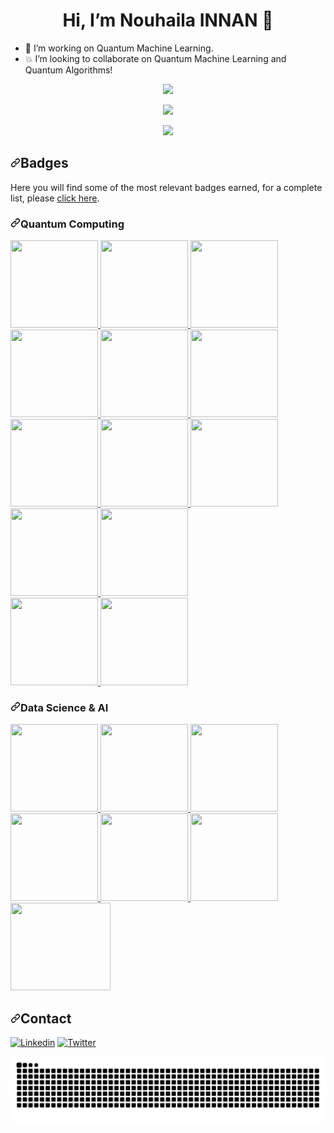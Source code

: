 <h1 align="center"> Hi, I’m Nouhaila INNAN 👋
 </h1>

- 👀 I’m working on Quantum Machine Learning. 
- :boom: I’m looking to collaborate on Quantum Machine Learning and Quantum Algorithms!
 <!--![Profile views](https://gpvc.arturio.dev/nouhailainnan)
 <!-- - 🌱 I’m currently learning ... -->
<!-- -  ... -->
<!--- - 📫 How to reach me  on email... --->

<!---
Innanov/Innanov is a ✨ special ✨ repository because its `README.md` (this file) appears on your GitHub profile.
You can click the Preview link to take a look at your changes.

[![Innanov's GitHub stats](https://github-readme-stats.vercel.app/api?username=Innanov)](https://github.com/Innanov/github-readme-stats) --->
<!-- ![Innanov's GitHub stats](https://github-readme-stats.vercel.app/api?username=Innanov&show_icons=true) --->

<!--- [![](https://github-readme-stats.vercel.app/api?username=Innanov&hide=issues)](https://github.com/Innanov/github-readme-stats) --->
<p align="center">
   <img src="https://github-readme-stats.vercel.app/api?username=Innanov&theme=radical&show_icons=true"/>
</p>
<p align="center">
  <a href="https://github.com/Innanov/github-readme-stats">
   <img src="https://github-readme-stats.vercel.app/api/top-langs/?username=Innanov&theme=radical&layout=compact"/>
  </a>
  <br/>
</p>

<!-- [![GitHub Streak](https://github-readme-streak-stats.herokuapp.com/?user=Innanov&theme=dark)](https://github.com/DenverCoder1/github-readme-streak-stats) -->

<p align="center">
  <a href="https://github.com/DenverCoder1/github-readme-streak-stats">
    <img src="https://github-readme-streak-stats.herokuapp.com/?user=Innanov&theme=radical"/>
  </a>
  <br/>
</p>


<h2 dir="auto"><a id="user-content-badges" class="anchor" aria-hidden="true" href="#badges"><svg class="octicon octicon-link" viewBox="0 0 16 16" version="1.1" width="16" height="16" aria-hidden="true"><path fill-rule="evenodd" d="M7.775 3.275a.75.75 0 001.06 1.06l1.25-1.25a2 2 0 112.83 2.83l-2.5 2.5a2 2 0 01-2.83 0 .75.75 0 00-1.06 1.06 3.5 3.5 0 004.95 0l2.5-2.5a3.5 3.5 0 00-4.95-4.95l-1.25 1.25zm-4.69 9.64a2 2 0 010-2.83l2.5-2.5a2 2 0 012.83 0 .75.75 0 001.06-1.06 3.5 3.5 0 00-4.95 0l-2.5 2.5a3.5 3.5 0 004.95 4.95l1.25-1.25a.75.75 0 00-1.06-1.06l-1.25 1.25a2 2 0 01-2.83 0z"></path></svg></a>Badges</h2>

<p dir="auto">Here you will find some of the most relevant badges earned, for a complete list, please <a href="https://www.credly.com/users/nouhaila-innan/badges" rel="nofollow">click here</a>.</p>


<h3 dir="auto"><a id="user-content-project-management" class="anchor" aria-hidden="true" href="#project-management"><svg class="octicon octicon-link" viewBox="0 0 16 16" version="1.1" width="16" height="16" aria-hidden="true"><path fill-rule="evenodd" d="M7.775 3.275a.75.75 0 001.06 1.06l1.25-1.25a2 2 0 112.83 2.83l-2.5 2.5a2 2 0 01-2.83 0 .75.75 0 00-1.06 1.06 3.5 3.5 0 004.95 0l2.5-2.5a3.5 3.5 0 00-4.95-4.95l-1.25 1.25zm-4.69 9.64a2 2 0 010-2.83l2.5-2.5a2 2 0 012.83 0 .75.75 0 001.06-1.06 3.5 3.5 0 00-4.95 0l-2.5 2.5a3.5 3.5 0 004.95 4.95l1.25-1.25a.75.75 0 00-1.06-1.06l-1.25 1.25a2 2 0 01-2.83 0z"></path></svg></a>Quantum Computing</h3>

<a href="https://www.credly.com/badges/5bb73fc0-a001-445c-97c1-85b73ac8d9b9" rel="nofollow">
    <img src="https://user-images.githubusercontent.com/64653897/201473060-4987468d-43c6-44fe-8457-10c029cc1416.png" width="140" height="140" style="max-width: 100%;">
</a>

<a href="https://www.credly.com/badges/fda5059b-fdc7-4041-9da9-bb59b7e9df8b" rel="nofollow">
    <img src="https://user-images.githubusercontent.com/64653897/201473098-b5ab7dfb-f358-4629-ad05-fac95f007bb5.png" width="140" height="140" style="max-width: 100%;">
</a>

<a href="https://www.credly.com/badges/a1e7fb0c-ed0a-4a5f-9457-0b7ee3aa73ec" rel="nofollow">
    <img src="https://user-images.githubusercontent.com/64653897/201473126-0598318a-56ca-4180-8776-7104a511330c.png" width="140" height="140" style="max-width: 100%;">
</a>

<a href="https://www.credly.com/badges/a0665d25-fdf7-44c8-83d1-e624617ee61b" rel="nofollow">
    <img src="https://user-images.githubusercontent.com/64653897/201473148-6c305a21-107d-4b28-b2b8-48dc6a0a23dd.png" width="140" height="140" style="max-width: 100%;">
</a>

<a href="https://www.credly.com/badges/5f706bb0-5d79-499e-a582-7d6453b13bd0" rel="nofollow">
    <img src="https://user-images.githubusercontent.com/64653897/201473189-b0279ad2-41ac-4eb0-b56e-eee0c8923eb7.png" width="140" height="140" style="max-width: 100%;">
</a>
<a href="https://www.credly.com/earner/earned/badge/4256cd3f-ce0c-42a1-b0c2-6da1c3f865a8" rel="nofollow">
    <img src="https://user-images.githubusercontent.com/64653897/204831295-8ed33664-8b38-4f07-be85-80f4690f7a87.png" width="140" height="140" style="max-width: 100%;">
</a>
<a href="https://www.credly.com/badges/9ef41d91-b2a1-4066-9a4d-f683a3983b98" rel="nofollow">
    <img src="https://github.com/Innanov/Innanov/assets/64653897/530900bc-6f1d-4fe2-969e-f32ca022794c" width="140" height="140" style="max-width: 100%;">
</a>
<a href="https://www.credly.com/badges/921d952f-70d3-481a-afb3-8a2f88d168e7" rel="nofollow">
    <img src="https://user-images.githubusercontent.com/64653897/201473199-a377cdaa-1f1b-4bd2-9a78-935c012ef5dd.png" width="140" height="140" style="max-width: 100%;">
</a>
<a href="https://verified.sertifier.com/en/verify/01098747385452?ref=email" rel="nofollow">
    <img src="https://user-images.githubusercontent.com/64653897/205436403-4eddeda0-d1c5-40f7-b818-e104cd46ac06.png" width="140" height="140" style="max-width: 100%;">
</a>
<a href="https://verified.sertifier.com/en/verify/22202630988473?ref=email" rel="nofollow">
    <img src="https://user-images.githubusercontent.com/64653897/205436416-a21d8664-3da5-4ef1-bb3c-1c047098a7e3.png" width="140" height="140" style="max-width: 100%;">
</a>
<a href="https://verified.sertifier.com/en/verify/60337086599926?ref=email" rel="nofollow">
    <img src="https://user-images.githubusercontent.com/64653897/205436442-d82a1f3e-0cc1-4195-8ce4-686184fcad72.png" width="140" height="140" style="max-width: 100%;">
<div>
    <a href="https://open.hpi.de/courses/qc-qiskit2022" rel="nofollow">
        <img src="https://user-images.githubusercontent.com/64653897/227706338-00123024-92a5-4682-82c9-f07e3a2edc03.png" width="140" height="140" style="max-width: 100%;">
    </a>
    <a href="https://open.hpi.de/courses/qc-machineLearning2023" rel="nofollow">
        <img src="https://user-images.githubusercontent.com/64653897/227706632-eea8e8da-aa75-4003-af09-61c9297db028.png" width="140" height="140" style="max-width: 100%;">
    </a>
</div>

<h3 dir="auto"><a id="user-content-Data-Science" class="anchor" aria-hidden="true" href="#Data-Science"><svg class="octicon octicon-link" viewBox="0 0 16 16" version="1.1" width="16" height="16" aria-hidden="true"><path fill-rule="evenodd" d="M7.775 3.275a.75.75 0 001.06 1.06l1.25-1.25a2 2 0 112.83 2.83l-2.5 2.5a2 2 0 01-2.83 0 .75.75 0 00-1.06 1.06 3.5 3.5 0 004.95 0l2.5-2.5a3.5 3.5 0 00-4.95-4.95l-1.25 1.25zm-4.69 9.64a2 2 0 010-2.83l2.5-2.5a2 2 0 012.83 0 .75.75 0 001.06-1.06 3.5 3.5 0 00-4.95 0l-2.5 2.5a3.5 3.5 0 004.95 4.95l1.25-1.25a.75.75 0 00-1.06-1.06l-1.25 1.25a2 2 0 01-2.83 0z"></path></svg></a>Data Science & AI</h3>

<a href="https://www.credly.com/badges/2f0e447d-4ef3-4718-b8a6-fad6d3efce32" rel="nofollow">
    <img src="https://user-images.githubusercontent.com/64653897/201473266-1488c3c4-edfa-4774-9725-d6d1769d2ce7.png" width="140" height="140" style="max-width: 100%;">
</a>

<a href="https://www.credly.com/badges/42569484-2193-420e-bebe-2e1137124adc" rel="nofollow">
    <img src="https://user-images.githubusercontent.com/64653897/201473283-3b1b16a2-1134-41c7-9a62-d3e02c3cda81.png" width="140" height="140" style="max-width: 100%;">
</a>

<a href="https://www.credly.com/badges/7a61d9db-633a-4834-8792-9d51bf9ca0f9" rel="nofollow">
    <img src="https://user-images.githubusercontent.com/64653897/201473313-8b38ce1e-8d64-4561-81b2-46a06ca591c6.png" width="140" height="140" style="max-width: 100%;">
</a>

<a href="https://www.credly.com/badges/32088536-77b9-4687-89d7-57056a71f135" rel="nofollow">
    <img src="https://user-images.githubusercontent.com/64653897/201473324-3e075931-2391-46bf-bd66-4099c49cb30f.png" width="140" height="140" style="max-width: 100%;">
</a>

<a href="https://www.credly.com/badges/cc6849a7-d53b-4866-8289-c4cad92c9126" rel="nofollow">
    <img src="https://user-images.githubusercontent.com/64653897/201473348-0cae65e3-0021-4130-aa98-83a2fc007d95.png" width="140" height="140" style="max-width: 100%;">
</a>

<a href="https://open.hpi.de/courses/bayesian-statistics2023/" rel="nofollow">
    <img src="https://user-images.githubusercontent.com/64653897/227706570-adc9a3d9-92fd-4203-940c-576bc21f42b7.png" width="140" height="140" style="max-width: 100%;">
</a>
    <img src="https://github.com/Innanov/Innanov/assets/64653897/d14914b5-6ab1-4a36-920f-723ea9e5af8b" width="160" height="140" style="max-width: 100%;">
</a>

<!-- ![Innanov's GitHub stats](https://github-readme-stats.vercel.app/api?username=Innanov&show_icons=true&theme=radical) -->


<!-- [![Top Langs](https://github-readme-stats.vercel.app/api/top-langs/?username=Innanov)](https://github.com/Innanov/github-readme-stats) -->


<!-- [<img src='https://cdn.jsdelivr.net/npm/simple-icons@3.0.1/icons/facebook.svg' alt='facebook' height='40'>](https://www.facebook.com/https://www.facebook.com/Nouhaila.Innanov/)  [<img src='https://cdn.jsdelivr.net/npm/simple-icons@3.0.1/icons/twitter.svg' alt='twitter' height='40'>](https://twitter.com/https://twitter.com/InnanNouhaila)  [<img src='https://cdn.jsdelivr.net/npm/simple-icons@3.0.1/icons/youtube.svg' alt='YouTube' height='40'>](https://www.youtube.com/channel/https://www.youtube.com/channel/UCvF_qmgPW2-HJUF_X7yQsQQ) 
[![Twitter](https://icones8.fr/icon/13930/linkedin.png)](https://twitter.com/innannouhaila)

[![Linkedin](![image](https://user-images.githubusercontent.com/64653897/125191404-2ca62a80-e23a-11eb-8918-531ece666f89.png))](https://www.linkedin.com/in/nouhailainnan/)
[![Twitter](https://img.shields.io/badge/Twitter-1DA1F2?style=for-the-badge&logo=twitter&logoColor=white)](https://twitter.com/innannouhaila) -->
<h2 dir="auto"><a id="user-content-badges" class="anchor" aria-hidden="true" href="#badges"><svg class="octicon octicon-link" viewBox="0 0 16 16" version="1.1" width="16" height="16" aria-hidden="true"><path fill-rule="evenodd" d="M7.775 3.275a.75.75 0 001.06 1.06l1.25-1.25a2 2 0 112.83 2.83l-2.5 2.5a2 2 0 01-2.83 0 .75.75 0 00-1.06 1.06 3.5 3.5 0 004.95 0l2.5-2.5a3.5 3.5 0 00-4.95-4.95l-1.25 1.25zm-4.69 9.64a2 2 0 010-2.83l2.5-2.5a2 2 0 012.83 0 .75.75 0 001.06-1.06 3.5 3.5 0 00-4.95 0l-2.5 2.5a3.5 3.5 0 004.95 4.95l1.25-1.25a.75.75 0 00-1.06-1.06l-1.25 1.25a2 2 0 01-2.83 0z"></path></svg></a>Contact</h2>

[![Linkedin](https://img.shields.io/badge/LinkedIn-0077B5?style=for-the-badge&logo=linkedin&logoColor=white)](https://www.linkedin.com/in/nouhailainnan/)
[![Twitter](https://img.shields.io/badge/Twitter-1DA1F2?style=for-the-badge&logo=twitter&logoColor=white)](https://twitter.com/NouhailaInnan)

<p align="center">
  <img src="https://github.com/Innanov/Innanov/blob/main/github-user-contribution.svg" alt="snake"></center>
</p>

